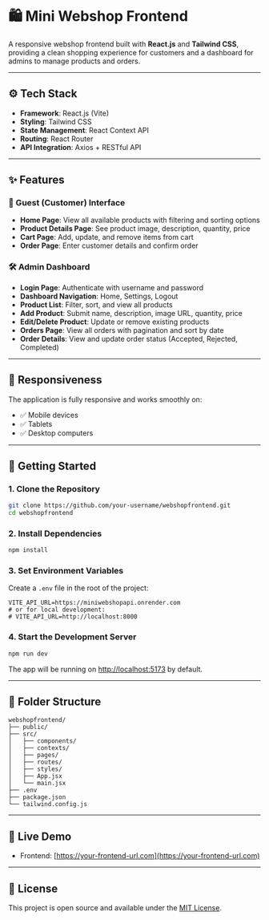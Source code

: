 # 🛍️ Mini Webshop Frontend

A responsive webshop frontend built with **React.js** and **Tailwind CSS**, providing a clean shopping experience for customers and a dashboard for admins to manage products and orders.

---

## ⚙️ Tech Stack

- **Framework**: React.js (Vite)
- **Styling**: Tailwind CSS
- **State Management**: React Context API
- **Routing**: React Router
- **API Integration**: Axios + RESTful API

---

## ✨ Features

### 🛒 Guest (Customer) Interface

- **Home Page**: View all available products with filtering and sorting options
- **Product Details Page**: See product image, description, quantity, price
- **Cart Page**: Add, update, and remove items from cart
- **Order Page**: Enter customer details and confirm order

### 🛠️ Admin Dashboard

- **Login Page**: Authenticate with username and password
- **Dashboard Navigation**: Home, Settings, Logout
- **Product List**: Filter, sort, and view all products
- **Add Product**: Submit name, description, image URL, quantity, price
- **Edit/Delete Product**: Update or remove existing products
- **Orders Page**: View all orders with pagination and sort by date
- **Order Details**: View and update order status (Accepted, Rejected, Completed)

---

## 📱 Responsiveness

The application is fully responsive and works smoothly on:

- ✅ Mobile devices
- ✅ Tablets
- ✅ Desktop computers

---

## 🚀 Getting Started

### 1. Clone the Repository

```bash
git clone https://github.com/your-username/webshopfrontend.git
cd webshopfrontend
```

### 2. Install Dependencies

```bash
npm install
```

### 3. Set Environment Variables

Create a `.env` file in the root of the project:

```env
VITE_API_URL=https://miniwebshopapi.onrender.com
# or for local development:
# VITE_API_URL=http://localhost:8000
```

### 4. Start the Development Server

```bash
npm run dev
```

The app will be running on [http://localhost:5173](http://localhost:5173) by default.

---

## 🧪 Folder Structure

```
webshopfrontend/
├── public/
├── src/
│   ├── components/
│   ├── contexts/
│   ├── pages/
│   ├── routes/
│   ├── styles/
│   ├── App.jsx
│   └── main.jsx
├── .env
├── package.json
└── tailwind.config.js
```

---

## 🔗 Live Demo

- Frontend: [https://your-frontend-url.com](https://your-frontend-url.com)

---

## 📄 License

This project is open source and available under the [MIT License](LICENSE).
